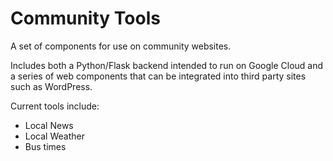 Community Tools
===============

A set of components for use on community websites.

Includes both a Python/Flask backend intended to run on 
Google Cloud and a series of web components that can be integrated
into third party sites such as WordPress.

Current tools include:
* Local News
* Local Weather
* Bus times